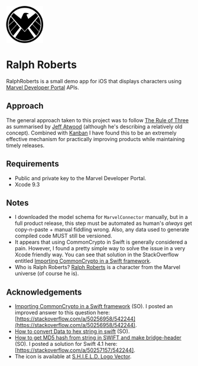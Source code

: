 <img src='RalphRoberts/Assets.xcassets/Shield.imageset/Shield.pdf' width='100'>

# Ralph Roberts

RalphRoberts is a small demo app for iOS that displays characters using [Marvel Developer Portal](https://developer.marvel.com) APIs.

## Approach

The general approach taken to this project was to follow [The Rule of Three](https://blog.codinghorror.com/rule-of-three/) as summarised by [Jeff Atwood](https://en.wikipedia.org/wiki/Jeff_Atwood) (although he's describing a relatively old concept). Combined with [Kanban](https://en.wikipedia.org/wiki/Kanban) I have found this to be an extremely effective mechanism for practically improving products while maintaining timely releases.



## Requirements

- Public and private key to the Marvel Developer Portal.
- Xcode 9.3

## Notes

- I downloaded the model schema for `MarvelConnector` manually, but in a full product release, this step must be automated as human's *always* get copy-n-paste + manual fiddling wrong. Also, any data used to generate compiled code MUST still be versioned.
- It appears that using CommonCrypto in Swift is generally considered a pain. However, I found a pretty simple way to solve the issue in a very Xcode friendly way. You can see that solution in the StackOverflow entitled [Importing CommonCrypto in a Swift framework](https://stackoverflow.com/a/50256958/542244).
- Who is Ralph Roberts? [Ralph Roberts](https://en.wikipedia.org/wiki/Cobalt_Man) is a character from the Marvel universe (of course he is). 


## Acknowledgements

- [Importing CommonCrypto in a Swift framework](https://stackoverflow.com/a/42852743/542244) (SO). I posted an improved answer to this question here: [https://stackoverflow.com/a/50256958/542244](https://stackoverflow.com/a/50256958/542244).
- [How to convert Data to hex string in swift](https://stackoverflow.com/a/40089462/542244) (SO).
- [How to get MD5 hash from string in SWIFT and make bridge-header](https://stackoverflow.com/a/40089462/542244) (SO). I posted a solution for Swift 4.1 here: [https://stackoverflow.com/a/50257157/542244].
- The icon is available at [S.H.I.E.L.D. Logo Vector](https://seeklogo.com/vector-logo/257821/s-h-i-e-l-d).

